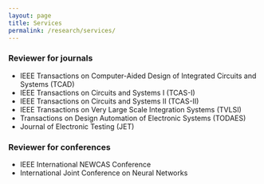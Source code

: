 ```yaml
---
layout: page
title: Services
permalink: /research/services/
---
```


### Reviewer for journals
* IEEE Transactions on Computer-Aided Design of Integrated Circuits and Systems (TCAD)
* IEEE Transactions on Circuits and Systems I (TCAS-I)
* IEEE Transactions on Circuits and Systems II (TCAS-II)
* IEEE Transactions on Very Large Scale Integration Systems (TVLSI)
* Transactions on Design Automation of Electronic Systems (TODAES)
* Journal of Electronic Testing (JET)

### Reviewer for conferences
* IEEE International NEWCAS Conference
* International Joint Conference on Neural Networks
